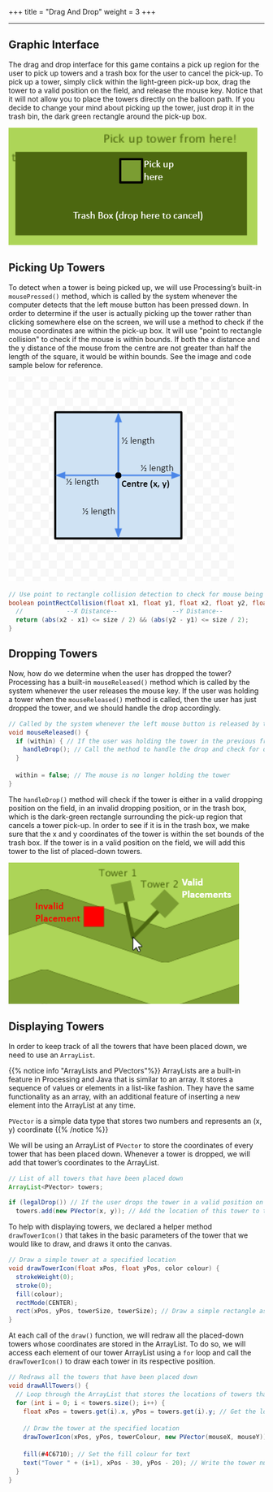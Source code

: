 +++
title = "Drag And Drop"
weight = 3
+++

---

## Graphic Interface
The drag and drop interface for this game contains a pick up region for the user to pick up towers and a trash box for the user to cancel the pick-up. To pick up a tower, simply click within the light-green pick-up box, drag the tower to a valid position on the field, and release the mouse key. Notice that it will not allow you to place the towers directly on the balloon path. If you decide to change your mind about picking up the tower, just drop it in the trash bin, the dark green rectangle around the pick-up box.

![Interface](/img/Interface-Demo.png)

## Picking Up Towers
To detect when a tower is being picked up, we will use Processing’s built-in `mousePressed()` method, which is called by the system whenever the computer detects that the left mouse button has been pressed down. In order to determine if the user is actually picking up the tower rather than clicking somewhere else on the screen, we will use a method to check if the mouse coordinates are within the pick-up box. It will use "point to rectangle collision" to check if the mouse is within bounds. If both the x distance and the y distance of the mouse from the centre are not greater than half the length of the square, it would be within bounds. See the image and code sample below for reference.

![Collision](/img/Square-Point-Collision.png)

```Java
// Use point to rectangle collision detection to check for mouse being within bounds of pick-up box
boolean pointRectCollision(float x1, float y1, float x2, float y2, float size) {
  //            --X Distance--               --Y Distance--
  return (abs(x2 - x1) <= size / 2) && (abs(y2 - y1) <= size / 2);
}
```

## Dropping Towers
Now, how do we determine when the user has dropped the tower? Processing has a built-in `mouseReleased()` method which is called by the system whenever the user releases the mouse key. If the user was holding a tower when the `mouseReleased()` method is called, then the user has just dropped the tower, and we should handle the drop accordingly.

```Java
// Called by the system whenever the left mouse button is released by the user
void mouseReleased() {
  if (within) { // If the user was holding the tower in the previous frame, the tower has just been dropped
    handleDrop(); // Call the method to handle the drop and check for drop validity
  }

  within = false; // The mouse is no longer holding the tower
}
```

The `handleDrop()` method will check if the tower is either in a valid dropping position on the field, in an invalid dropping position, or in the trash box, which is the dark-green rectangle surrounding the pick-up region that cancels a tower pick-up. In order to see if it is in the trash box, we make sure that the x and y coordinates of the tower is within the set bounds of the trash box. If the tower is in a valid position on the field, we will add this tower to the list of placed-down towers.

![Placement](/img/Illegal-Tower-Placement.png)

## Displaying Towers
In order to keep track of all the towers that have been placed down, we need to use an `ArrayList`. 

{{% notice info "ArrayLists and PVectors"%}}
ArrayLists are a built-in feature in Processing and Java that is similar to an array. It stores a sequence of values or elements in a list-like fashion. They have the same functionality as an array, with an additional feature of inserting a new element into the ArrayList at any time.

`PVector` is a simple data type that stores two numbers and represents an (x, y) coordinate
{{% /notice %}}

We will be using an ArrayList of `PVector` to store the coordinates of every tower that has been placed down. Whenever a tower is dropped, we will add that tower’s coordinates to the ArrayList.

```Java
// List of all towers that have been placed down
ArrayList<PVector> towers;
```

```Java
if (legalDrop()) // If the user drops the tower in a valid position on the field
  towers.add(new PVector(x, y)); // Add the location of this tower to the list of placed-down towers
```

To help with displaying towers, we declared a helper method `drawTowerIcon()` that takes in the basic parameters of the tower that we would like to draw, and draws it onto the canvas.

```Java
// Draw a simple tower at a specified location
void drawTowerIcon(float xPos, float yPos, color colour) {
  strokeWeight(0);
  stroke(0);
  fill(colour);
  rectMode(CENTER);
  rect(xPos, yPos, towerSize, towerSize); // Draw a simple rectangle as the tower
}
```

At each call of the `draw()` function, we will redraw all the placed-down towers whose coordinates are stored in the ArrayList. To do so, we will access each element of our tower ArrayList using a `for` loop and call the `drawTowerIcon()` to draw each tower in its respective position.

```Java
// Redraws all the towers that have been placed down
void drawAllTowers() {
  // Loop through the ArrayList that stores the locations of towers that were placed down
  for (int i = 0; i < towers.size(); i++) {
    float xPos = towers.get(i).x, yPos = towers.get(i).y; // Get the location of the tower from the ArrayList

    // Draw the tower at the specified location
    drawTowerIcon(xPos, yPos, towerColour, new PVector(mouseX, mouseY));

    fill(#4C6710); // Set the fill colour for text
    text("Tower " + (i+1), xPos - 30, yPos - 20); // Write the tower number label
  }
}
```
